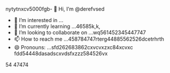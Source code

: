 nytytnxcv5000fgb- 👋 Hi, I’m @derefvsed
- 👀 I’m interested in ...
- 🌱 I’m currently learning ...46585k,k,
- 💞️ I’m looking to collaborate on ...wq561452345447747
- 📫 How to reach me ...458784747rterg44885562526dcetrhrth
- 😄 Pronouns: ...sfd262683862cxvcvxzxc84xcvxc
fdd54448dasadscxvdsfxzzz584526vx
<!---uoui132qw4gjlkjilxbz45sdfxcv6xcvc
derefvsed/derefvsed is a ✨ special ✨ repository because its `README.md` (this fijmle) appears on your GitHub profile.dfhwerhyt5cvbvcbb2
You can click the Preview link to take a look at your changes.xcv2393354
--->
54
47474
